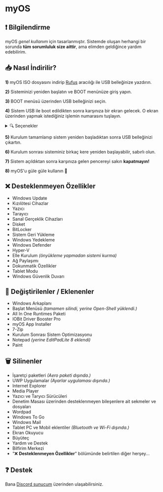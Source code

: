 # myOS
## ❗️ **Bilgilendirme**
myOS *genel kullanım* için tasarlanmıştır. Sistemde oluşan herhangi bir sorunda **tüm sorumluluk size aittir**, ama elimden geldiğince yardım edebilirim.
## 📥 **Nasıl İndirilir?**
**1)** myOS ISO dosyasını indirip [Rufus](https://rufus.ie/) aracılığı ile USB belleğinize yazdırın.

**2)** Sisteminizi yeniden başlatın ve BOOT menünüze giriş yapın.

**3)** BOOT menüsü üzerinden USB belleğinizi seçin.

**4)** Sistem USB ile boot edildikten sonra karşınıza bir ekran gelecek. O ekran üzerinden yapmak istediğiniz işlemin numarasını tuşlayın.

 <details>
<summary>🔍 Seçenekler</summary>
  
- **Windows'u Kur** *klasik Windows kurulumudur.*

- **AOMEI Partition Assistant** *Disk yönetim aracıdır.*

- **CPU-Z** *Sistem bilgilerini gösterir.*

- **Explorer++** *Dosyalarınızı gezmeye yarar. Klasik dosya gezginin alternatifidir.*

- **Şifre Kurtarma** *ntpwedit64 isimli uygulamadır. Windows hesap şifrenizi yönetmenizi sağlar.*

- **Disk Kurtarma** *recuva64 isimli uygulamadır. Silinen dosyalarınızı geri getirmeye yarar.*
  
</details> 

**5)** Kurulum tamamlanıp sistem yeniden başladıktan sonra USB belleğinizi çıkartın.

**6)** Kurulum sonrası sisteminiz birkaç kere yeniden başlayabilir, sabırlı olun.

**7)** Sistem açıldıktan sonra karşınıza gelen pencereyi sakın **kapatmayın!**

**8)** myOS'u güle güle kullanın 👋
## ❌ **Desteklenmeyen Özellikler**
- Windows Update
- Kızılötesi Cihazlar
- Yazıcı
- Tarayıcı
- Sanal Gerçeklik Cihazları
- Disket
- BitLocker
- Sistem Geri Yükleme
- Windows Yedekleme
- Windows Defender
- Hyper-V
- Elle Kurulum *(önyükleme yapmadan sistemi kurma)*
- Ağ Paylaşımı
- Dokunmatik Özellikler
- Tablet Modu
- Windows Güvenlik Duvarı
## 🌟 **Değiştirilenler / Eklenenler**
- Windows Arkaplanı
- Başlat Menüsü *(tamamen silindi, yerine Open-Shell yüklendi.)*
- All In One Runtimes Paketi
- IOBit Driver Booster Pro
- myOS App Installer
- 7-Zip
- Kurulum Sonrası Sistem Optimizasyonu
- Notepad *(yerine EditPadLite 8 eklendi)*
- Paint
## 🗑️ **Silinenler**
- İşaretçi paketleri *(Aero paketi dışında.)*
- UWP Uygulamalar *(Ayarlar uygulaması dışında.)*
- Internet Explorer
- Media Player
- Yazıcı ve Taryıcı Sürücüleri
- Denetim Masası üzerinden desteklenmeyen bileşenlere ait sekmeler ve dosyaları
- Wordpad
- Windows To Go
- Windows Mail
- Tablet PC ve Mobil eklentiler *(Bluetooth ve Wi-Fi dışında.)*
- Ekran Okuyucu
- Büyüteç
- Yardım ve Destek
- Bilfirim Merkezi
- "❌ **Desteklenmeyen Özellikler**" bölümünde belirtilen diğer herşey...
## ❓ **Destek**
Bana [Discord sunucum](https://discord.io/myos) üzerinden ulaşabilirsiniz.
